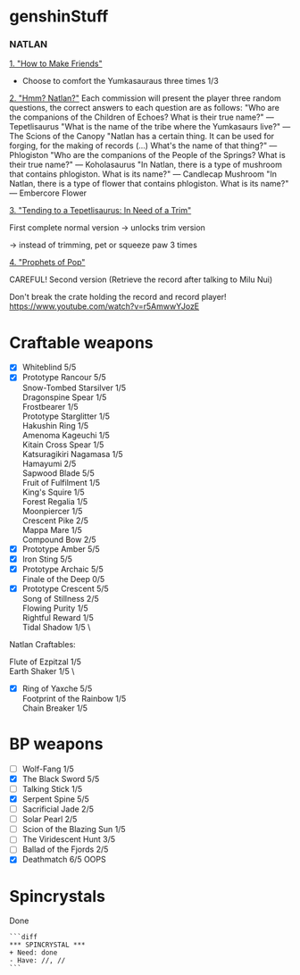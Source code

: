  # genshinStuff </h1>

<h3>NATLAN</h3>

<ins>1. "How to Make Friends"</ins>

- Choose to comfort the Yumkasauraus three times 1/3

<ins>2. "Hmm? Natlan?"</ins>
Each commission will present the player three random questions, the correct answers to each question are as follows:
"Who are the companions of the Children of Echoes? What is their true name?" — Tepetlisaurus
"What is the name of the tribe where the Yumkasaurs live?" — The Scions of the Canopy
"Natlan has a certain thing. It can be used for forging, for the making of records (...) What's the name of that thing?" — Phlogiston
"Who are the companions of the People of the Springs? What is their true name?" — Koholasaurus
"In Natlan, there is a type of mushroom that contains phlogiston. What is its name?" — Candlecap Mushroom
"In Natlan, there is a type of flower that contains phlogiston. What is its name?" — Embercore Flower

<ins>3. "Tending to a Tepetlisaurus: In Need of a Trim"</ins>

First complete normal version -> unlocks trim version 

-> instead of trimming, pet or squeeze paw 3 times

<ins>4. "Prophets of Pop"</ins>

CAREFUL! Second version 
(Retrieve the record after talking to Milu Nui)

Don't break the crate holding the record and record player!
https://www.youtube.com/watch?v=r5AmwwYJozE

# Craftable weapons </h1>

- [x] Whiteblind 5/5 
- [x] Prototype Rancour 5/5 \
Snow-Tombed Starsilver 1/5 \
Dragonspine Spear 1/5 \
Frostbearer 1/5 \
Prototype Starglitter 1/5 \
Hakushin Ring 1/5 \
Amenoma Kageuchi 1/5 \
Kitain Cross Spear 1/5 \
Katsuragikiri Nagamasa 1/5 \
Hamayumi 2/5 \
Sapwood Blade 5/5 \
Fruit of Fulfilment 1/5 \
King's Squire 1/5 \
Forest Regalia 1/5 \
Moonpiercer 1/5 \
Crescent Pike 2/5 \
Mappa Mare 1/5 \
Compound Bow 2/5 
- [x] Prototype Amber 5/5 
- [x] Iron Sting 5/5 
- [x] Prototype Archaic 5/5 \
Finale of the Deep 0/5 
- [x] Prototype Crescent 5/5 \
Song of Stillness 2/5 \
Flowing Purity 1/5 \
Rightful Reward 1/5 \
Tidal Shadow 1/5 \

Natlan Craftables:

Flute of Ezpitzal 1/5 \
Earth Shaker 1/5 \
- [x] Ring of Yaxche 5/5 \
Footprint of the Rainbow 1/5 \
Chain Breaker 1/5 

# BP weapons </h1>

- [ ] Wolf-Fang 1/5
- [x] The Black Sword 5/5 
- [ ] Talking Stick 1/5
- [x] Serpent Spine 5/5 
- [ ] Sacrificial Jade 2/5
- [ ] Solar Pearl 2/5 
- [ ] Scion of the Blazing Sun 1/5
- [ ] The Viridescent Hunt 3/5 
- [ ] Ballad of the Fjords 2/5
- [x] Deathmatch 6/5 OOPS

# Spincrystals </h1>

Done

~~~
```diff
*** SPINCRYSTAL ***
+ Need: done
- Have: //, //
```
~~~